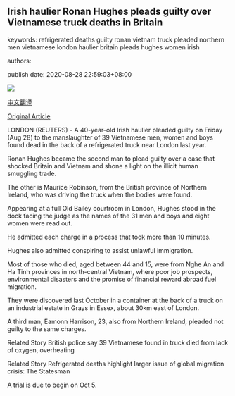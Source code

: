## Irish haulier Ronan Hughes pleads guilty over Vietnamese truck deaths in Britain

keywords: refrigerated deaths guilty ronan vietnam truck pleaded northern men vietnamese london haulier britain pleads hughes women irish

authors: 

publish date: 2020-08-28 22:59:03+08:00

![](https://www.straitstimes.com/sites/default/files/styles/x_large/public/articles/2020/08/28/tl-britbodies-r-280820.jpg?itok=Jse6MDJx)

[中文翻译](Irish%20haulier%20Ronan%20Hughes%20pleads%20guilty%20over%20Vietnamese%20truck%20deaths%20in%20Britain_zh.md)

[Original Article](https://www.straitstimes.com/world/europe/irish-man-pleads-guilty-over-vietnamese-truck-deaths-in-uk)

LONDON (REUTERS) - A 40-year-old Irish haulier pleaded guilty on Friday (Aug 28) to the manslaughter of 39 Vietnamese men, women and boys found dead in the back of a refrigerated truck near London last year.

Ronan Hughes became the second man to plead guilty over a case that shocked Britain and Vietnam and shone a light on the illicit human smuggling trade.

The other is Maurice Robinson, from the British province of Northern Ireland, who was driving the truck when the bodies were found.

Appearing at a full Old Bailey courtroom in London, Hughes stood in the dock facing the judge as the names of the 31 men and boys and eight women were read out.

He admitted each charge in a process that took more than 10 minutes.

Hughes also admitted conspiring to assist unlawful immigration.

Most of those who died, aged between 44 and 15, were from Nghe An and Ha Tinh provinces in north-central Vietnam, where poor job prospects, environmental disasters and the promise of financial reward abroad fuel migration.

They were discovered last October in a container at the back of a truck on an industrial estate in Grays in Essex, about 30km east of London.

A third man, Eamonn Harrison, 23, also from Northern Ireland, pleaded not guilty to the same charges.

Related Story British police say 39 Vietnamese found in truck died from lack of oxygen, overheating

Related Story Refrigerated deaths highlight larger issue of global migration crisis: The Statesman

A trial is due to begin on Oct 5.